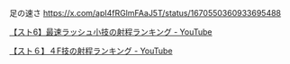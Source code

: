 足の速さ
https://x.com/apI4fRGlmFAaJ5T/status/1670550360933695488

[【スト6】最速ラッシュ小技の射程ランキング - YouTube](https://youtube.com/watch?v=lVyDpZ8-yGA&si=Bi8iaKgqfY6okez2)

[【スト６】４F技の射程ランキング - YouTube](https://youtube.com/watch?v=8hkRf2S5yqQ&si=cEqv60ICVtkG6ON8)
